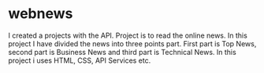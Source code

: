 # webnews
I created a projects with the API. Project is to read the online news. In  this project I have divided the news into three points part. First part is Top News, second part is  Business News and third part is Technical News. In this project i uses HTML, CSS, API Services etc.
